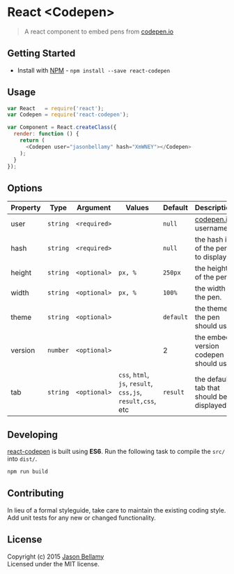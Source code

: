 # React &lt;Codepen&gt;

> A react component to embed pens from [codepen.io](http://codepen.io)


## Getting Started

- Install with [NPM](https://www.npmjs.org/) - `npm install --save react-codepen`


## Usage

```javascript
var React   = require('react');
var Codepen = require('react-codepen');

var Component = React.createClass({
  render: function () {
    return (
      <Codepen user="jasonbellamy" hash="XmWNEY"></Codepen>
    );
  }
});
```


## Options


Property | Type     | Argument     | Values                   | Default   | Description
---------|----------|--------------|--------------------------|-----------|------------
user     | `string` | `<required>` |                          | `null`    | [codepen.io](http://codepen.io) username.
hash     | `string` | `<required>` |                          | `null`    | the hash id of the pen to display.
height   | `string` | `<optional>` | `px, %`                  | `250px`   | the height of the pen.
width    | `string` | `<optional>` | `px, %`                  | `100%`    | the width of the pen.
theme    | `string` | `<optional>` |                          | `default` | the theme the pen should use.
version  | `number` | `<optional>` |                          | 2         | the embed version codepen should use.
tab      | `string` | `<optional>` | `css`, `html`, `js`, `result`, `css,js`, `result,css`, etc  | `result`  | the default tab that should be displayed.


## Developing

[react-codepen](https://github.com/jasonbellamy/react-codepen) is built using **ES6**. Run the following task to compile the `src/` into `dist/`.

```bash
npm run build
```


## Contributing
In lieu of a formal styleguide, take care to maintain the existing coding style. Add unit tests for any new or changed functionality.


## License
Copyright (c) 2015 [Jason Bellamy ](http://jasonbellamy.com)  
Licensed under the MIT license.
